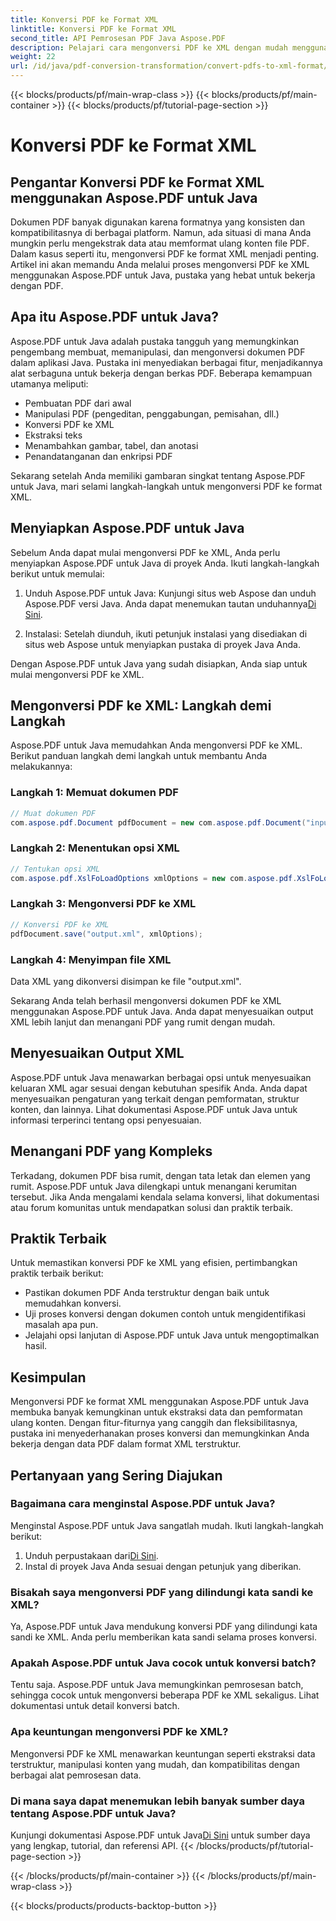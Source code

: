 ```yaml
---
title: Konversi PDF ke Format XML
linktitle: Konversi PDF ke Format XML
second_title: API Pemrosesan PDF Java Aspose.PDF
description: Pelajari cara mengonversi PDF ke XML dengan mudah menggunakan Aspose.PDF untuk Java. Panduan langkah demi langkah dan praktik terbaik untuk konversi yang efisien.
weight: 22
url: /id/java/pdf-conversion-transformation/convert-pdfs-to-xml-format/
---
```


{{< blocks/products/pf/main-wrap-class >}}
{{< blocks/products/pf/main-container >}}
{{< blocks/products/pf/tutorial-page-section >}}

# Konversi PDF ke Format XML


## Pengantar Konversi PDF ke Format XML menggunakan Aspose.PDF untuk Java

Dokumen PDF banyak digunakan karena formatnya yang konsisten dan kompatibilitasnya di berbagai platform. Namun, ada situasi di mana Anda mungkin perlu mengekstrak data atau memformat ulang konten file PDF. Dalam kasus seperti itu, mengonversi PDF ke format XML menjadi penting. Artikel ini akan memandu Anda melalui proses mengonversi PDF ke XML menggunakan Aspose.PDF untuk Java, pustaka yang hebat untuk bekerja dengan PDF.

## Apa itu Aspose.PDF untuk Java?

Aspose.PDF untuk Java adalah pustaka tangguh yang memungkinkan pengembang membuat, memanipulasi, dan mengonversi dokumen PDF dalam aplikasi Java. Pustaka ini menyediakan berbagai fitur, menjadikannya alat serbaguna untuk bekerja dengan berkas PDF. Beberapa kemampuan utamanya meliputi:

- Pembuatan PDF dari awal
- Manipulasi PDF (pengeditan, penggabungan, pemisahan, dll.)
- Konversi PDF ke XML
- Ekstraksi teks
- Menambahkan gambar, tabel, dan anotasi
- Penandatanganan dan enkripsi PDF

Sekarang setelah Anda memiliki gambaran singkat tentang Aspose.PDF untuk Java, mari selami langkah-langkah untuk mengonversi PDF ke format XML.

## Menyiapkan Aspose.PDF untuk Java

Sebelum Anda dapat mulai mengonversi PDF ke XML, Anda perlu menyiapkan Aspose.PDF untuk Java di proyek Anda. Ikuti langkah-langkah berikut untuk memulai:

1.  Unduh Aspose.PDF untuk Java: Kunjungi situs web Aspose dan unduh Aspose.PDF versi Java. Anda dapat menemukan tautan unduhannya[Di Sini](https://releases.aspose.com/pdf/java/).

2. Instalasi: Setelah diunduh, ikuti petunjuk instalasi yang disediakan di situs web Aspose untuk menyiapkan pustaka di proyek Java Anda.

Dengan Aspose.PDF untuk Java yang sudah disiapkan, Anda siap untuk mulai mengonversi PDF ke XML.

## Mengonversi PDF ke XML: Langkah demi Langkah

Aspose.PDF untuk Java memudahkan Anda mengonversi PDF ke XML. Berikut panduan langkah demi langkah untuk membantu Anda melakukannya:

### Langkah 1: Memuat dokumen PDF

```java
// Muat dokumen PDF
com.aspose.pdf.Document pdfDocument = new com.aspose.pdf.Document("input.pdf");
```

### Langkah 2: Menentukan opsi XML

```java
// Tentukan opsi XML
com.aspose.pdf.XslFoLoadOptions xmlOptions = new com.aspose.pdf.XslFoLoadOptions();
```

### Langkah 3: Mengonversi PDF ke XML

```java
// Konversi PDF ke XML
pdfDocument.save("output.xml", xmlOptions);
```

### Langkah 4: Menyimpan file XML

Data XML yang dikonversi disimpan ke file "output.xml".

Sekarang Anda telah berhasil mengonversi dokumen PDF ke XML menggunakan Aspose.PDF untuk Java. Anda dapat menyesuaikan output XML lebih lanjut dan menangani PDF yang rumit dengan mudah.

## Menyesuaikan Output XML

Aspose.PDF untuk Java menawarkan berbagai opsi untuk menyesuaikan keluaran XML agar sesuai dengan kebutuhan spesifik Anda. Anda dapat menyesuaikan pengaturan yang terkait dengan pemformatan, struktur konten, dan lainnya. Lihat dokumentasi Aspose.PDF untuk Java untuk informasi terperinci tentang opsi penyesuaian.

## Menangani PDF yang Kompleks

Terkadang, dokumen PDF bisa rumit, dengan tata letak dan elemen yang rumit. Aspose.PDF untuk Java dilengkapi untuk menangani kerumitan tersebut. Jika Anda mengalami kendala selama konversi, lihat dokumentasi atau forum komunitas untuk mendapatkan solusi dan praktik terbaik.

## Praktik Terbaik

Untuk memastikan konversi PDF ke XML yang efisien, pertimbangkan praktik terbaik berikut:

- Pastikan dokumen PDF Anda terstruktur dengan baik untuk memudahkan konversi.
- Uji proses konversi dengan dokumen contoh untuk mengidentifikasi masalah apa pun.
- Jelajahi opsi lanjutan di Aspose.PDF untuk Java untuk mengoptimalkan hasil.

## Kesimpulan

Mengonversi PDF ke format XML menggunakan Aspose.PDF untuk Java membuka banyak kemungkinan untuk ekstraksi data dan pemformatan ulang konten. Dengan fitur-fiturnya yang canggih dan fleksibilitasnya, pustaka ini menyederhanakan proses konversi dan memungkinkan Anda bekerja dengan data PDF dalam format XML terstruktur.

## Pertanyaan yang Sering Diajukan

### Bagaimana cara menginstal Aspose.PDF untuk Java?

Menginstal Aspose.PDF untuk Java sangatlah mudah. Ikuti langkah-langkah berikut:
1.  Unduh perpustakaan dari[Di Sini](https://releases.aspose.com/pdf/java/).
2. Instal di proyek Java Anda sesuai dengan petunjuk yang diberikan.

### Bisakah saya mengonversi PDF yang dilindungi kata sandi ke XML?

Ya, Aspose.PDF untuk Java mendukung konversi PDF yang dilindungi kata sandi ke XML. Anda perlu memberikan kata sandi selama proses konversi.

### Apakah Aspose.PDF untuk Java cocok untuk konversi batch?

Tentu saja. Aspose.PDF untuk Java memungkinkan pemrosesan batch, sehingga cocok untuk mengonversi beberapa PDF ke XML sekaligus. Lihat dokumentasi untuk detail konversi batch.

### Apa keuntungan mengonversi PDF ke XML?

Mengonversi PDF ke XML menawarkan keuntungan seperti ekstraksi data terstruktur, manipulasi konten yang mudah, dan kompatibilitas dengan berbagai alat pemrosesan data.

### Di mana saya dapat menemukan lebih banyak sumber daya tentang Aspose.PDF untuk Java?

 Kunjungi dokumentasi Aspose.PDF untuk Java[Di Sini](https://reference.aspose.com/pdf/java/) untuk sumber daya yang lengkap, tutorial, dan referensi API.
{{< /blocks/products/pf/tutorial-page-section >}}

{{< /blocks/products/pf/main-container >}}
{{< /blocks/products/pf/main-wrap-class >}}

{{< blocks/products/products-backtop-button >}}
